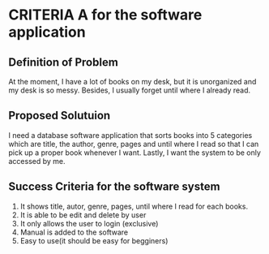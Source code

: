 # CRITERIA A for the software application #

## Definition of Problem ##
At the moment, I have a lot of books on my desk, but it is unorganized and my desk is so messy. Besides, I usually forget until where I already read.

## Proposed Solutuion ##
I need a database software application that sorts books into 5 categories which are title, the author, genre, pages and until where I read so that I can pick up a proper book whenever I want. Lastly, I want the system to be only accessed by me.

## Success Criteria for the software system ##
1. It shows title, autor, genre, pages, until where I read for each books.
1. It is able to be edit and delete by user
1. It only allows the user to login (exclusive)
1. Manual is added to the software
1. Easy to use(it should be easy for begginers)


